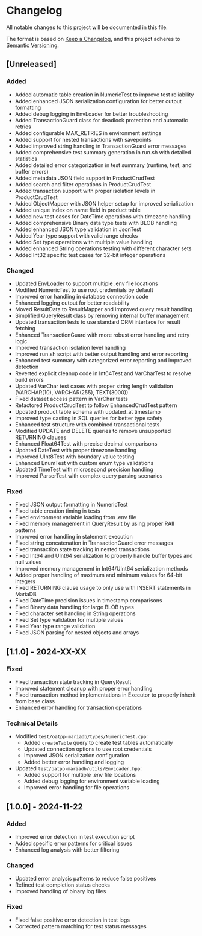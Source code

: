 # Changelog

All notable changes to this project will be documented in this file.

The format is based on [Keep a Changelog](https://keepachangelog.com/en/1.0.0/),
and this project adheres to [Semantic Versioning](https://semver.org/spec/v2.0.0.html).

## [Unreleased]

### Added
- Added automatic table creation in NumericTest to improve test reliability
- Added enhanced JSON serialization configuration for better output formatting
- Added debug logging in EnvLoader for better troubleshooting
- Added TransactionGuard class for deadlock protection and automatic retries
- Added configurable MAX_RETRIES in environment settings
- Added support for nested transactions with savepoints
- Added improved string handling in TransactionGuard error messages
- Added comprehensive test summary generation in run.sh with detailed statistics
- Added detailed error categorization in test summary (runtime, test, and buffer errors)
- Added metadata JSON field support in ProductCrudTest
- Added search and filter operations in ProductCrudTest
- Added transaction support with proper isolation levels in ProductCrudTest
- Added ObjectMapper with JSON helper setup for improved serialization
- Added unique index on name field in product table
- Added new test cases for DateTime operations with timezone handling
- Added comprehensive Binary data type tests with BLOB handling
- Added enhanced JSON type validation in JsonTest
- Added Year type support with valid range checks
- Added Set type operations with multiple value handling
- Added enhanced String operations testing with different character sets
- Added Int32 specific test cases for 32-bit integer operations

### Changed
- Updated EnvLoader to support multiple .env file locations
- Modified NumericTest to use root credentials by default
- Improved error handling in database connection code
- Enhanced logging output for better readability
- Moved ResultData to ResultMapper and improved query result handling
- Simplified QueryResult class by removing internal buffer management
- Updated transaction tests to use standard ORM interface for result fetching
- Enhanced TransactionGuard with more robust error handling and retry logic
- Improved transaction isolation level handling
- Improved run.sh script with better output handling and error reporting
- Enhanced test summary with categorized error reporting and improved detection
- Reverted explicit cleanup code in Int64Test and VarCharTest to resolve build errors
- Updated VarChar test cases with proper string length validation (VARCHAR(10), VARCHAR(255), TEXT(3000))
- Fixed dataset access pattern in VarChar tests
- Refactored ProductCrudTest to follow EnhancedCrudTest pattern
- Updated product table schema with updated_at timestamp
- Improved type casting in SQL queries for better type safety
- Enhanced test structure with combined transactional tests
- Modified UPDATE and DELETE queries to remove unsupported RETURNING clauses
- Enhanced Float64Test with precise decimal comparisons
- Updated DateTest with proper timezone handling
- Improved UInt8Test with boundary value testing
- Enhanced EnumTest with custom enum type validations
- Updated TimeTest with microsecond precision handling
- Improved ParserTest with complex query parsing scenarios

### Fixed
- Fixed JSON output formatting in NumericTest
- Fixed table creation timing in tests
- Fixed environment variable loading from .env file
- Fixed memory management in QueryResult by using proper RAII patterns
- Improved error handling in statement execution
- Fixed string concatenation in TransactionGuard error messages
- Fixed transaction state tracking in nested transactions
- Fixed Int64 and UInt64 serialization to properly handle buffer types and null values
- Improved memory management in Int64/UInt64 serialization methods
- Added proper handling of maximum and minimum values for 64-bit integers
- Fixed RETURNING clause usage to only use with INSERT statements in MariaDB
- Fixed DateTime precision issues in timestamp comparisons
- Fixed Binary data handling for large BLOB types
- Fixed character set handling in String operations
- Fixed Set type validation for multiple values
- Fixed Year type range validation
- Fixed JSON parsing for nested objects and arrays

## [1.1.0] - 2024-XX-XX
### Fixed
- Fixed transaction state tracking in QueryResult
- Improved statement cleanup with proper error handling
- Fixed transaction method implementations in Executor to properly inherit from base class
- Enhanced error handling for transaction operations

### Technical Details
- Modified `test/oatpp-mariadb/types/NumericTest.cpp`:
  - Added `createTable` query to create test tables automatically
  - Updated connection options to use root credentials
  - Improved JSON serialization configuration
  - Added better error handling and logging
- Updated `test/oatpp-mariadb/utils/EnvLoader.hpp`:
  - Added support for multiple .env file locations
  - Added debug logging for environment variable loading
  - Improved error handling for file operations

## [1.0.0] - 2024-11-22
### Added
- Improved error detection in test execution script
- Added specific error patterns for critical issues
- Enhanced log analysis with better filtering

### Changed
- Updated error analysis patterns to reduce false positives
- Refined test completion status checks
- Improved handling of binary log files

### Fixed
- Fixed false positive error detection in test logs
- Corrected pattern matching for test status messages
